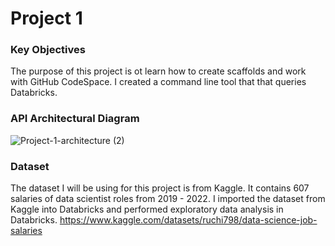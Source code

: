 # Project 1
### Key Objectives
The purpose of this project is ot learn how to create scaffolds and work with GitHub CodeSpace. I created a command line tool that that queries Databricks.

### API Architectural Diagram
![Project-1-architecture (2)](https://user-images.githubusercontent.com/70456530/189802283-912b1b0e-1f51-486c-8849-b857557a44fa.jpg)

### Dataset 
The dataset I will be using for this project is from Kaggle. It contains 607 salaries of data scientist roles from 2019 - 2022. I imported the dataset from Kaggle into Databricks and performed exploratory data analysis in Databricks. 
https://www.kaggle.com/datasets/ruchi798/data-science-job-salaries

### 



